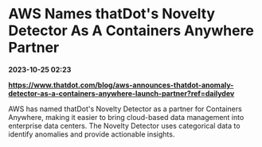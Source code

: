 # AWS Names thatDot's Novelty Detector As A Containers Anywhere Partner

**2023-10-25 02:23**

**https://www.thatdot.com/blog/aws-announces-thatdot-anomaly-detector-as-a-containers-anywhere-launch-partner?ref=dailydev**

AWS has named thatDot's Novelty Detector as a partner for Containers Anywhere, making it easier to bring cloud-based data management into enterprise data centers. The Novelty Detector uses categorical data to identify anomalies and provide actionable insights.